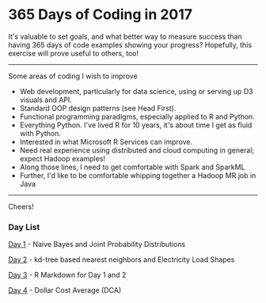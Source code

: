 # 365 Days of Coding in 2017


It's valuable to set goals, and what better way to measure success than having 365 days of code examples showing your progress? Hopefully, this exercise will prove useful to others, too! 

***
Some areas of coding I wish to improve

* Web development, particularly for data science, using or serving up D3 visuals and API.
* Standard OOP design patterns (see Head First).
* Functional programming paradigms, especially applied to R and Python.
* Everything Python. I've lived R for 10 years, it's about time I get as fluid with Python.
* Interested in what Microsoft R Services can improve.
* Need real experience using distributed and cloud computing in general; expect Hadoop examples!
* Along those lines, I need to get comfortable with Spark and SparkML
* Further, I'd like to be comfortable whipping together a Hadoop MR job in Java

***


Cheers!


### Day List

[Day 1](day/1.md) - Naive Bayes and Joint Probability Distributions

[Day 2](day/2.md) - kd-tree based nearest neighbors and Electricity Load Shapes

[Day 3](day/3.html) - R Markdown for Day 1 and 2

[Day 4](day/4.html) - Dollar Cost Average (DCA)